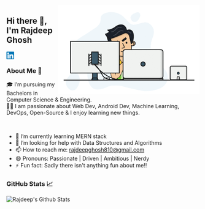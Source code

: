 <img align="right" width="370px" src="https://raw.githubusercontent.com/rajdeep-ghosh/rajdeep-ghosh/master/assets/pcgif.gif" />

## Hi there 👋, I'm Rajdeep Ghosh

<a href="https://www.linkedin.com/in/rajdeepghosh01/" target="_blank">
    <img align="left" alt="Rajdeep Ghosh | Linkedin" width="20px" src="https://raw.githubusercontent.com/rajdeep-ghosh/rajdeep-ghosh/master/assets/linkedin.svg" />
</a>

<br>

### About Me 🚀

🎓 I’m pursuing my Bachelors in Computer Science & Engineering. <br>
👨‍💻 I am passionate about Web Dev, Android Dev, Machine Learning, DevOps, Open-Source & I enjoy learning new things.

<br>

<!--
- 🔭 I’m currently working on ...    -->
- 🌱 I’m currently learning MERN stack
- 🤔 I’m looking for help with Data Structures and Algorithms
- 📫 How to reach me: rajdeepghosh810@gmail.com
- 😄 Pronouns: Passionate | Driven | Ambitious | Nerdy
- ⚡ Fun fact: Sadly there isn't anything fun about me!!

<!-- - 👯 I’m looking to collaborate on ...
- 💬 Ask me about ...   -->

<!-- <hr> -->

<!-- 
### Languages and Tools:

![Top Langs](https://github-readme-stats.vercel.app/api/top-langs/?username=rajdeep-ghosh&langs_count=8&exclude_repo=machine-learning)

<hr>
-->

### GitHub Stats 📈
<!-- [![trophy](https://github-profile-trophy.vercel.app/?username=raj5036&theme=dracula)](https://github.com/ryo-ma/github-profile-trophy) -->

![Rajdeep's Github Stats](https://github-readme-stats.vercel.app/api?username=rajdeep-ghosh&hide=stars&count_private=true&show_icons=true)
